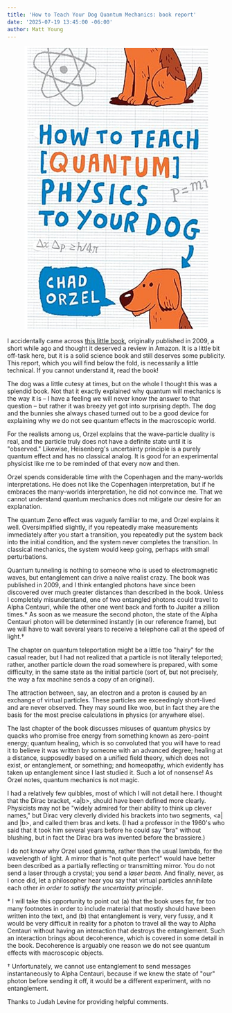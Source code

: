```yaml
---
title: 'How to Teach Your Dog Quantum Mechanics: book report'
date: '2025-07-19 13:45:00 -06:00'
author: Matt Young
---
```


<figure>
<img src="/uploads/2025/Orzel_Physics_Dog_600.jpg" alt="Book cover"/>
<figcaption>
</figcaption>
</figure>

I accidentally came across <a href="https://www.amazon.com/How-Teach-Quantum-Physics-Your-ebook/dp/B002ZJCQT2/">this little book</a>, originally published in 2009, a short while ago and thought it deserved a review in Amazon. It is a little bit off-task here, but it is a solid science book and still deserves some publicity. This report, which you will find below the fold, is necessarily a little technical. If you cannot understand it, read the book!

<!--more-->

The dog was a little cutesy at times, but on the whole I thought this was a splendid book. Not that it exactly explained why quantum will mechanics is the way it is – I have a feeling we will never know the answer to that question – but rather it was breezy yet got into surprising depth. The dog and the bunnies she always chased turned out to be a good device for explaining why we do not see quantum effects in the macroscopic world.

For the realists among us, Orzel explains that the wave-particle duality is real, and the particle truly does not have a definite state until it is "observed." Likewise, Heisenberg's uncertainty principle is a purely quantum effect and has no classical analog. It is good for an experimental physicist like me to be reminded of that every now and then.

Orzel spends considerable time with the Copenhagen and the many-worlds interpretations. He does not like the Copenhagen interpretation, but if he embraces the many-worlds interpretation, he did not convince me. That we cannot understand quantum mechanics does not mitigate our desire for an explanation.

The quantum Zeno effect was vaguely familiar to me, and Orzel explains it well. Oversimplified slightly, if you repeatedly make measurements immediately after you start a transition, you repeatedly put the system back into the initial condition, and the system never completes the transition. In classical mechanics, the system would keep going, perhaps with small perturbations.

Quantum tunneling is nothing to someone who is used to electromagnetic waves, but entanglement can drive a naïve realist crazy. The book was published in 2009, and I think entangled photons have since been discovered over much greater distances than described in the book. Unless I completely misunderstand, one of two entangled photons could travel to Alpha Centauri, while the other one went back and forth to Jupiter a zillion times.* As soon as we measure the second photon, the state of the Alpha Centauri photon will be determined instantly (in our reference frame), but we will have to wait several years to receive a telephone call at the speed of light.†

The chapter on quantum teleportation might be a little too "hairy" for the casual reader, but I had not realized that a particle is not literally teleported; rather, another particle down the road somewhere is prepared, with some difficulty, in the same state as the initial particle (sort of, but not precisely, the way a fax machine sends a copy of an original).

The attraction between, say, an electron and a proton is caused by an exchange of virtual particles. These particles are exceedingly short-lived and are never observed. They may sound like woo, but in fact they are the basis for the most precise calculations in physics (or anywhere else).

The last chapter of the book discusses misuses of quantum physics by quacks who promise free energy from something known as zero-point energy; quantum healing, which is so convoluted that you will have to read it to believe it was written by someone with an advanced degree; healing at a distance, supposedly based on a unified field theory, which does not exist, or entanglement, or something; and homeopathy, which evidently has taken up entanglement since I last studied it. Such a lot of nonsense! As Orzel notes, quantum mechanics is not magic.

I had a relatively few quibbles, most of which I will not detail here. I thought that the Dirac bracket, <a|b>, should have been defined more clearly. Physicists may not be "widely admired for their ability to think up clever names," but Dirac very cleverly divided his brackets into two segments, <a| and |b>, and called them bras and kets. (I had a professor in the 1960's who said that it took him several years before he could say "bra" without blushing, but in fact the Dirac bra was invented before the brassiere.) 

I do not know why Orzel used gamma, rather than the usual lambda, for the wavelength of light. A mirror that is "not quite perfect" would have better been described as a partially reflecting or transmitting mirror. You do not send a laser through a crystal; you send a <i>laser beam</i>. And finally, never, as I once did, let a philosopher hear you say that virtual particles annihilate each other <i>in order to satisfy the uncertainty principle</i>.

&#42; I will take this opportunity to point out (a) that the book uses far, far too many footnotes in order to include material that mostly should have been written into the text, and (b) that entanglement is very, very fussy, and it would be very difficult in reality for a photon to travel all the way to Alpha Centauri without having an interaction that destroys the entanglement. Such an interaction brings about decoherence, which is covered in some detail in the book. Decoherence is arguably one reason we do not see quantum effects with macroscopic objects.

† Unfortunately, we cannot use entanglement to send messages instantaneously to Alpha Centauri, because if we knew the state of "our" photon before sending it off, it would be a different experiment, with no entanglement.

Thanks to Judah Levine for providing helpful comments.
